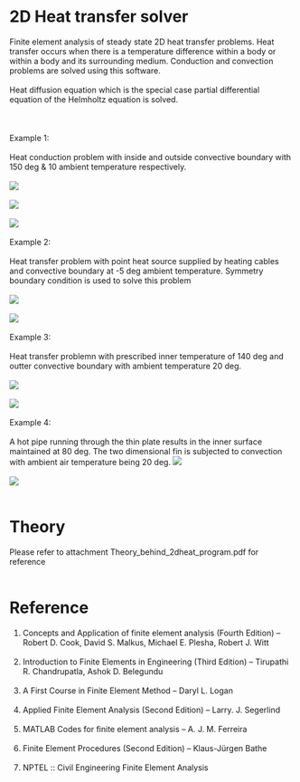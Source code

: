 # 2D Heat transfer solver 
Finite element analysis of steady state 2D heat transfer problems. Heat transfer occurs when there is a temperature difference within a body or within a body and its surrounding medium. Conduction and convection problems are solved using this software. <br /><br /> Heat diffusion equation which is the special case partial differential equation of the Helmholtz equation is solved.<br /><br /><br /><br />
Example 1:<br /><br />
Heat conduction problem with inside and outside convective boundary with 150 deg & 10 ambient temperature respectively. <br /><br />
![](Images/Example_1_problem.png)<br /><br />
![](Images/Example_1_mesh.png)<br /><br />
![](Images/Example_1_solved.png)<br /><br />
Example 2:<br /><br />
Heat transfer problem with point heat source supplied by heating cables and convective boundary at -5 deg ambient temperature. Symmetry boundary condition is used to solve this problem<br /><br />
![](Images/Example_2_problem.png)<br /><br />
![](Images/Example_2_soln.png)<br /><br />
Example 3:<br /><br />
Heat transfer problemn with prescribed inner temperature of 140 deg and outter convective boundary with ambient temperature 20 deg.<br /><br />
![](Images/Example_3_problem.png)<br /><br />
![](Images/Example_3_soln.png)<br /><br />
Example 4:<br /><br />
A hot pipe running through the thin plate results in the inner surface maintained at 80 deg. The two dimensional fin is subjected to convection with ambient air temperature being 20 deg.
![](Images/Example_4_problem.png)<br /><br />
![](Images/Example_4_soln.png)<br /><br />
# Theory
Please refer to attachment Theory_behind_2dheat_program.pdf for reference<br /><br />
# Reference
1. Concepts and Application of finite element analysis (Fourth Edition) – Robert D.
Cook, David S. Malkus, Michael E. Plesha, Robert J. Witt<br /><br />
2. Introduction to Finite Elements in Engineering (Third Edition) – Tirupathi R.
Chandrupatla, Ashok D. Belegundu<br /><br />
3. A First Course in Finite Element Method – Daryl L. Logan<br /><br />
4. Applied Finite Element Analysis (Second Edition) – Larry. J. Segerlind<br /><br />
5. MATLAB Codes for finite element analysis – A. J. M. Ferreira<br /><br />
6. Finite Element Procedures (Second Edition) – Klaus-Jürgen Bathe<br /><br />
7. NPTEL :: Civil Engineering Finite Element Analysis<br /><br />
